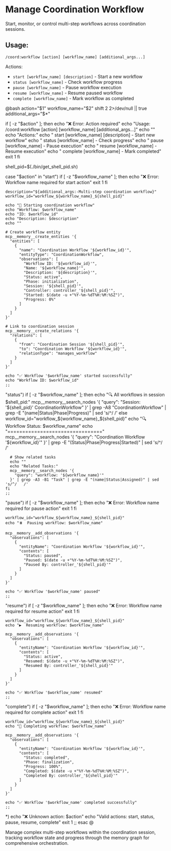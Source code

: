 # Manage Coordination Workflow

Start, monitor, or control multi-step workflows across coordination sessions.

## Usage:
```
/coord:workflow [action] [workflow_name] [additional_args...]
```

Actions:
- `start [workflow_name] [description]` - Start a new workflow
- `status [workflow_name]` - Check workflow progress  
- `pause [workflow_name]` - Pause workflow execution
- `resume [workflow_name]` - Resume paused workflow
- `complete [workflow_name]` - Mark workflow as completed

@bash
action="$1"
workflow_name="$2"
shift 2 2>/dev/null || true
additional_args="$*"

if [ -z "$action" ]; then
  echo "❌ Error: Action required"
  echo "Usage: /coord:workflow [action] [workflow_name] [additional_args...]"
  echo ""
  echo "Actions:"
  echo "  start [workflow_name] [description] - Start new workflow"
  echo "  status [workflow_name] - Check progress"
  echo "  pause [workflow_name] - Pause execution"
  echo "  resume [workflow_name] - Resume execution"
  echo "  complete [workflow_name] - Mark completed"
  exit 1
fi

shell_pid=$(./bin/get_shell_pid.sh)

case "$action" in
  "start")
    if [ -z "$workflow_name" ]; then
      echo "❌ Error: Workflow name required for start action"
      exit 1
    fi
    
    description="${additional_args:-Multi-step coordination workflow}"
    workflow_id="workflow_${workflow_name}_${shell_pid}"
    
    echo "🚀 Starting coordination workflow"
    echo "Workflow: $workflow_name"
    echo "ID: $workflow_id"
    echo "Description: $description"
    echo ""
    
    # Create workflow entity
    mcp__memory__create_entities '{
      "entities": [
        {
          "name": "Coordination Workflow '${workflow_id}'",
          "entityType": "CoordinationWorkflow",
          "observations": [
            "Workflow ID: '${workflow_id}'",
            "Name: '${workflow_name}'",
            "Description: '${description}'",
            "Status: active",
            "Phase: initialization",
            "Session: '${shell_pid}'",
            "Controller: controller_'${shell_pid}'",
            "Started: $(date -u +"%Y-%m-%dT%H:%M:%SZ")",
            "Progress: 0%"
          ]
        }
      ]
    }'
    
    # Link to coordination session
    mcp__memory__create_relations '{
      "relations": [
        {
          "from": "Coordination Session '${shell_pid}'",
          "to": "Coordination Workflow '${workflow_id}'",
          "relationType": "manages_workflow"
        }
      ]
    }'
    
    echo "✅ Workflow '$workflow_name' started successfully"
    echo "Workflow ID: $workflow_id"
    ;;
    
  "status")
    if [ -z "$workflow_name" ]; then
      echo "🔍 All workflows in session $shell_pid:"
      mcp__memory__search_nodes '{
        "query": "Session: '${shell_pid}' CoordinationWorkflow"
      }' | grep -A8 "CoordinationWorkflow" | grep -E "(name|Status|Phase|Progress)" | sed 's/^/   /'
    else
      workflow_id="workflow_${workflow_name}_${shell_pid}"
      echo "🔍 Workflow Status: $workflow_name"
      echo "================================"
      mcp__memory__search_nodes '{
        "query": "Coordination Workflow '${workflow_id}'"
      }' | grep -E "(Status|Phase|Progress|Started)" | sed 's/^/   /'
      
      # Show related tasks
      echo ""
      echo "Related Tasks:"
      mcp__memory__search_nodes '{
        "query": "workflow: '${workflow_name}'"
      }' | grep -A3 -B1 "Task" | grep -E "(name|Status|Assigned)" | sed 's/^/   /'
    fi
    ;;
    
  "pause")
    if [ -z "$workflow_name" ]; then
      echo "❌ Error: Workflow name required for pause action"
      exit 1
    fi
    
    workflow_id="workflow_${workflow_name}_${shell_pid}"
    echo "⏸️  Pausing workflow: $workflow_name"
    
    mcp__memory__add_observations '{
      "observations": [
        {
          "entityName": "Coordination Workflow '${workflow_id}'",
          "contents": [
            "Status: paused",
            "Paused: $(date -u +"%Y-%m-%dT%H:%M:%SZ")",
            "Paused By: controller_'${shell_pid}'"
          ]
        }
      ]
    }'
    
    echo "✅ Workflow '$workflow_name' paused"
    ;;
    
  "resume")
    if [ -z "$workflow_name" ]; then
      echo "❌ Error: Workflow name required for resume action"
      exit 1
    fi
    
    workflow_id="workflow_${workflow_name}_${shell_pid}"
    echo "▶️  Resuming workflow: $workflow_name"
    
    mcp__memory__add_observations '{
      "observations": [
        {
          "entityName": "Coordination Workflow '${workflow_id}'",
          "contents": [
            "Status: active",
            "Resumed: $(date -u +"%Y-%m-%dT%H:%M:%SZ")",
            "Resumed By: controller_'${shell_pid}'"
          ]
        }
      ]
    }'
    
    echo "✅ Workflow '$workflow_name' resumed"
    ;;
    
  "complete")
    if [ -z "$workflow_name" ]; then
      echo "❌ Error: Workflow name required for complete action"
      exit 1
    fi
    
    workflow_id="workflow_${workflow_name}_${shell_pid}"
    echo "🏁 Completing workflow: $workflow_name"
    
    mcp__memory__add_observations '{
      "observations": [
        {
          "entityName": "Coordination Workflow '${workflow_id}'",
          "contents": [
            "Status: completed",
            "Phase: finalization",
            "Progress: 100%",
            "Completed: $(date -u +"%Y-%m-%dT%H:%M:%SZ")",
            "Completed By: controller_'${shell_pid}'"
          ]
        }
      ]
    }'
    
    echo "✅ Workflow '$workflow_name' completed successfully"
    ;;
    
  *)
    echo "❌ Unknown action: $action"
    echo "Valid actions: start, status, pause, resume, complete"
    exit 1
    ;;
esac
@

Manage complex multi-step workflows within the coordination session, tracking workflow state and progress through the memory graph for comprehensive orchestration.